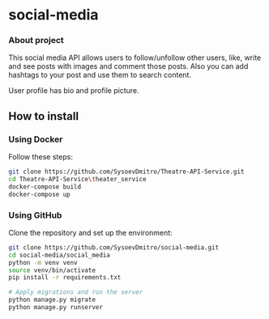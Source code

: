 # social-media

### About project
This social media API allows users to follow/unfollow other users, like, write and see posts with images and comment those posts. Also you can add hashtags to your post and use them to search content.

User profile has bio and profile picture.

## How to install
### Using Docker

Follow these steps:

```bash
git clone https://github.com/SysoevDmitro/Theatre-API-Service.git
cd Theatre-API-Service\theater_service
docker-compose build
docker-compose up
```
### Using GitHub

Clone the repository and set up the environment:

```bash
git clone https://github.com/SysoevDmitro/social-media.git
cd social-media/social_media
python -m venv venv
source venv/bin/activate
pip install -r requirements.txt

# Apply migrations and run the server
python manage.py migrate
python manage.py runserver



